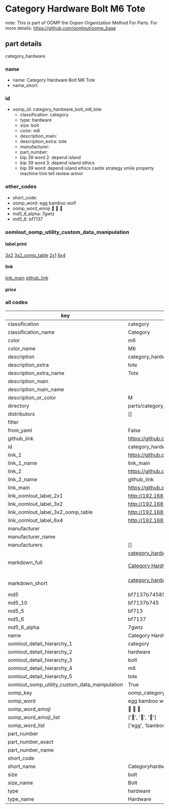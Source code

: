 # Category Hardware Bolt M6 Tote  

note: This is part of OOMP the Oopen Organization Method For Parts. For more details: https://github.com/oomlout/oomp_base

##  part details



category_hardware

### name
* name: Category Hardware Bolt M6 Tote
* name_short: 
### id
* oomp_id: category_hardware_bolt_m6_tote
  * classification: category
  * type: hardware
  * size: bolt
  * color: m6
  * description_main: 
  * description_extra: tote
  * manufacturer: 
  * part_number: 
  * bip 39 word 2: depend island
  * bip 39 word 3: depend island ethics
  * bip 39 word: depend island ethics castle strategy smile property machine trim tell review armor

### other_codes
* short_code: 
* oomp_word: egg bamboo wolf
* oomp_word_emoji :egg: :bamboo: :wolf:
* md5_6_alpha: 7gwtz
* md5_6: bf7137






### oomlout_oomp_utility_custom_data_manipulation
#### label print
[3x2](http://192.168.1.245:1112/?label=oomp%207gwtz)
[3x2_oomp_table](http://192.168.1.107:1112/?label=oomp%207gwtz)
[2x1](http://192.168.1.242:1112/?label=oomp%207gwtz)
[6x4](http://192.168.1.55:1112/?label=oomp%207gwtz)    

#### link

[link_main](https://github.com/oomlout/oomlout_oomp_current_version_messy/tree/main/parts/category_hardware_bolt_m6_tote) [github_link](https://github.com/oomlout/oomlout_oomp_part_src/tree/main/parts/category_hardware_bolt_m6_tote)                             

#### price







### all codes 
| key | value |  
| --- | --- |  
| classification | category |  
| classification_name | Category |  
| color | m6 |  
| color_name | M6 |  
| description | category_hardware |  
| description_extra | tote |  
| description_extra_name | Tote |  
| description_main |  |  
| description_main_name |  |  
| description_or_color | M  |  
| directory | parts/category_hardware_bolt_m6_tote |  
| distributors | [] |  
| filter |  |  
| from_yaml | False |  
| github_link | https://github.com/oomlout/oomlout_oomp_part_src/tree/main/parts/category_hardware_bolt_m6_tote |  
| id | category_hardware_bolt_m6_tote |  
| link_1 | https://github.com/oomlout/oomlout_oomp_current_version_messy/tree/main/parts/category_hardware_bolt_m6_tote |  
| link_1_name | link_main |  
| link_2 | https://github.com/oomlout/oomlout_oomp_part_src/tree/main/parts/category_hardware_bolt_m6_tote |  
| link_2_name | github_link |  
| link_main | https://github.com/oomlout/oomlout_oomp_current_version_messy/tree/main/parts/category_hardware_bolt_m6_tote |  
| link_oomlout_label_2x1 | http://192.168.1.242:1112/?label=oomp%207gwtz |  
| link_oomlout_label_3x2 | http://192.168.1.245:1112/?label=oomp%207gwtz |  
| link_oomlout_label_3x2_oomp_table | http://192.168.1.107:1112/?label=oomp%207gwtz |  
| link_oomlout_label_6x4 | http://192.168.1.55:1112/?label=oomp%207gwtz |  
| manufacturer |  |  
| manufacturer_name |  |  
| manufacturers | [] |  
| markdown_full | [category_hardware_bolt_m6_tote](https://github.com/oomlout/oomlout_oomp_current_version_messy/tree/main/parts/category_hardware_bolt_m6_tote)<br>[](https://github.com/oomlout/oomlout_oomp_current_version_messy/tree/main/parts/category_hardware_bolt_m6_tote)<br>[Category Hardware Bolt M6 Tote](https://github.com/oomlout/oomlout_oomp_current_version_messy/tree/main/parts/category_hardware_bolt_m6_tote)<br><br> |  
| markdown_short | [category_hardware_bolt_m6_tote](https://github.com/oomlout/oomlout_oomp_current_version_messy/tree/main/parts/category_hardware_bolt_m6_tote)<br><br> |  
| md5 | bf7137b74585958f32eb62389b5d99d7 |  
| md5_10 | bf7137b745 |  
| md5_5 | bf713 |  
| md5_6 | bf7137 |  
| md5_6_alpha | 7gwtz |  
| name | Category Hardware Bolt M6 Tote |  
| oomlout_detail_hierarchy_1 | category |  
| oomlout_detail_hierarchy_2 | hardware |  
| oomlout_detail_hierarchy_3 | bolt |  
| oomlout_detail_hierarchy_4 | m6 |  
| oomlout_detail_hierarchy_5 | tote |  
| oomlout_oomp_utility_custom_data_manipulation | True |  
| oomp_key | oomp_category_hardware_bolt_m6_tote |  
| oomp_word | egg bamboo wolf |  
| oomp_word_emoji | :egg: :bamboo: :wolf: |  
| oomp_word_emoji_list | [':egg:', ':bamboo:', ':wolf:'] |  
| oomp_word_list | ['egg', 'bamboo', 'wolf'] |  
| part_number |  |  
| part_number_exact |  |  
| part_number_name |  |  
| short_code |  |  
| short_name | Categoryhardware |  
| size | bolt |  
| size_name | Bolt |  
| type | hardware |  
| type_name | Hardware |  

